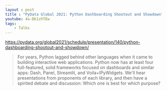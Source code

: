 ```yaml
---
layout : post
title : "PyData Global 2021: Python Dashboarding Shootout and Showdown"
youtube: 4a-Db1zhTEw
tags:
    - Talks
---
```


https://pydata.org/global2021/schedule/presentation/140/python-dashboarding-shootout-and-showdown/

> For years, Python lagged behind other languages when it came to building interactive web applications. Python now has at least four full-featured, solid frameworks focused on dashboards and similar apps: Dash, Panel, Streamlit, and Voila+IPyWidgets. We'll hear presentations from proponents of each library, and then have a spirited debate and discussion: Which one is best for which purpose?

<!-- more -->
